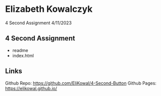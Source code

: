 # Elizabeth Kowalczyk

4 Second Assignment
4/11/2023


## 4 Second Assignment
* readme
* index.html

## Links

Github Repo: https://github.com/EliKowal/4-Second-Button
Github Pages: https://elikowal.github.io/

